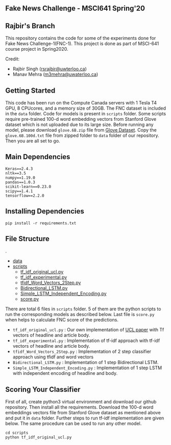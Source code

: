 ## Fake News Challenge - MSCI641 Spring'20
## Rajbir's Branch
This repository contains the code for some of the experiments done for Fake News Challenge-1(FNC-1). This project is done as part of MSCI-641 course project in Spring2020.

Credit:
* Rajbir Singh (rsrajbir@uwterloo.ca)
* Manav Mehra (m3mehra@uwaterloo.ca)

## Getting Started
This code has been run on the Compute Canada servers with 1 Tesla T4 GPU, 8 CPUcores, and a memory size of 30GB. The FNC dataset is included in the ``data`` folder. Code for models is present in ``scripts`` folder. Some scripts require pre-trained 100-d word embedding vectors from Stanford Glove dataset which is not uploaded due to its large size. Before running any model, please download ``glove.6B.zip`` file from [Glove Dataset](https://nlp.stanford.edu/projects/glove/). Copy the ``glove.6B.100d.txt`` file from zipped folder to ``data`` folder of our repository. Then you are all set to go.

## Main Dependencies
    Keras==2.4.3        
    nltk==3.5
    numpy==1.19.0
    pandas==1.0.3
    scikit-learn==0.23.0
    scipy==1.4.1
    tensorflow==2.2.0

## Installing Dependencies
    pip install -r requirements.txt
## File Structure
.
 * [data](./data)
 * [scripts](./scripts)
   * [tf_idf_original_ucl.py](./scripts/tf_idf_original_ucl.py)
   * [tf_idf_experimental.py](./scripts/tf_idf_experimental.py)
   * [tfidf_Word_Vectors_2Step.py](./scripts/tfidf_Word_Vectors_2Step.py)
   * [Bidirectional_LSTM.py](./scripts/Bidirectional_LSTM.py)
   * [Simple_LSTM_Independent_Encoding.py](./scripts/Simple_LSTM_Independent_Encoding.py)
   * [score.py](./scripts/score.py)

There are total 6 files in ``scripts`` folder. 5 of them are the python scripts to run the corresponding models as described below. Last file is ``score.py`` when helps to calculate FNC score of the predictions.
* ``tf_idf_original_ucl.py`` : Our own implementation of [UCL paper](https://arxiv.org/abs/1707.03264) with Tf vectors of headline and article body.
* ``tf_idf_experimental.py`` : Implementation of tf-idf approach with tf-idf vectors of headline and article body.
* ``tfidf_Word_Vectors_2Step.py`` : Implementation of 2 step classifier approach using tfidf and word vectors
* ``Bidirectional_LSTM.py`` : Implementation of 1 step Bidirectional LSTM.
* ``Simple_LSTM_Independent_Encoding.py`` : Implementation of 1 step LSTM with independent encoding of headline and body.


## Scoring Your Classifier
First of all, create python3 virtual environment and download our github repository. Then install all the requirements. Download the 100-d word embeddings vectors file from Stanford Glove dataset as mentioned above and put it in ``data`` folder. Further steps to run tf-idf implementation are given below. The same procedure can be used to run any other model.

    cd scripts
    python tf_idf_original_ucl.py
